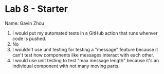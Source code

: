 # Lab 8 - Starter
Name: Gavin Zhou

1. I would put my automated tests in a GitHub action that runs whenver code is pushed.
2. No
3. I wouldn't use unit testing for testing a "message" feature because it can't test how components like messages interact with each other.
4. I would use unit testing to test "max message length" because it's an individual component with not many moving parts.
